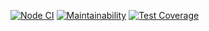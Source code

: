 [![Node CI](https://github.com/mishchenkoandrey/frontend-project-lvl1/workflows/Node%20CI/badge.svg)](https://github.com/mishchenkoandrey/frontend-project-lvl1/actions)
[![Maintainability](https://api.codeclimate.com/v1/badges/1345e84d6a8a763d1aa7/maintainability)](https://codeclimate.com/github/mishchenkoandrey/frontend-project-lvl1/maintainability)
[![Test Coverage](https://api.codeclimate.com/v1/badges/1345e84d6a8a763d1aa7/test_coverage)](https://codeclimate.com/github/mishchenkoandrey/frontend-project-lvl1/test_coverage)